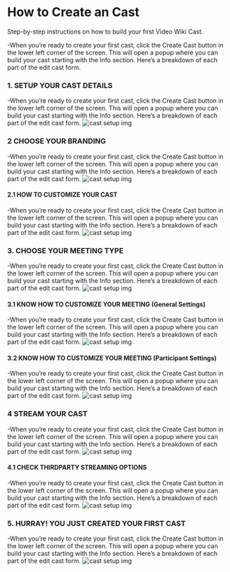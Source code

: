 # How to Create an Cast
Step-by-step instructions on how to build your first Video Wiki Cast.

-When you’re ready to create your first cast, click the Create Cast button in the lower left corner of the screen. This will open a popup where you can build your cast starting with the Info section. Here’s a breakdown of each part of the edit cast form. 

### 1. SETUP YOUR CAST DETAILS
-When you’re ready to create your first cast, click the Create Cast button in the lower left corner of the screen. This will open a popup where you can build your cast starting with the Info section. Here’s a breakdown of each part of the edit cast form. 
![cast setup img](../static/img/cast/setup.png)
### 2 CHOOSE YOUR BRANDING 
-When you’re ready to create your first cast, click the Create Cast button in the lower left corner of the screen. This will open a popup where you can build your cast starting with the Info section. Here’s a breakdown of each part of the edit cast form. 
![cast setup img](../static/img/cast/branding.png)
#### 2.1 HOW TO CUSTOMIZE YOUR CAST
-When you’re ready to create your first cast, click the Create Cast button in the lower left corner of the screen. This will open a popup where you can build your cast starting with the Info section. Here’s a breakdown of each part of the edit cast form. 
![cast setup img](../static/img/cast/branding2.png)
### 3. CHOOSE YOUR MEETING TYPE
-When you’re ready to create your first cast, click the Create Cast button in the lower left corner of the screen. This will open a popup where you can build your cast starting with the Info section. Here’s a breakdown of each part of the edit cast form. 
![cast setup img](../static/img/cast/settings.png)
#### 3.1 KNOW HOW TO CUSTOMIZE YOUR MEETING (General Settings)
-When you’re ready to create your first cast, click the Create Cast button in the lower left corner of the screen. This will open a popup where you can build your cast starting with the Info section. Here’s a breakdown of each part of the edit cast form. 
![cast setup img](../static/img/cast/settingsgen.png)
#### 3.2 KNOW HOW TO CUSTOMIZE YOUR MEETING (Participant Settings)
-When you’re ready to create your first cast, click the Create Cast button in the lower left corner of the screen. This will open a popup where you can build your cast starting with the Info section. Here’s a breakdown of each part of the edit cast form. 
![cast setup img](../static/img/cast/settingspart.png)
### 4 STREAM YOUR CAST
-When you’re ready to create your first cast, click the Create Cast button in the lower left corner of the screen. This will open a popup where you can build your cast starting with the Info section. Here’s a breakdown of each part of the edit cast form. 
![cast setup img](../static/img/cast/stream.png)
#### 4.1 CHECK THIRDPARTY STREAMING OPTIONS
-When you’re ready to create your first cast, click the Create Cast button in the lower left corner of the screen. This will open a popup where you can build your cast starting with the Info section. Here’s a breakdown of each part of the edit cast form. 
![cast setup img](../static/img/cast/thirdparty.png)
### 5. HURRAY! YOU JUST CREATED YOUR FIRST CAST
-When you’re ready to create your first cast, click the Create Cast button in the lower left corner of the screen. This will open a popup where you can build your cast starting with the Info section. Here’s a breakdown of each part of the edit cast form. 
![cast setup img](../static/img/cast/castdone.png)